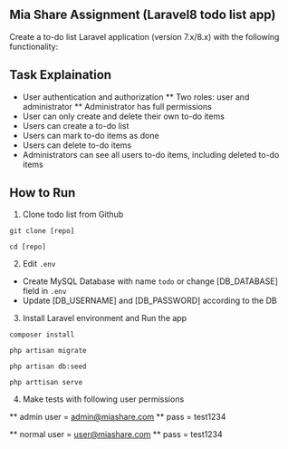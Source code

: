## Mia Share Assignment (Laravel8 todo list app)

Create a to-do list Laravel application (version 7.x/8.x) with the following functionality:

## Task Explaination

* User authentication and authorization
** Two roles: user and administrator
** Administrator has full permissions
* User can only create and delete their own to-do items
* Users can create a to-do list
* Users can mark to-do items as done
* Users can delete to-do items
* Administrators can see all users to-do items, including deleted to-do items

## How to Run

1. Clone todo list from Github
```
git clone [repo]

cd [repo]
```

2. Edit `.env`

* Create MySQL Database with name `todo` or change [DB_DATABASE] field in `.env`
* Update [DB_USERNAME] and [DB_PASSWORD] according to the DB

3. Install Laravel environment and Run the app
```
composer install

php artisan migrate

php artisan db:seed

php arttisan serve
```

4. Make tests with following user permissions

** admin user = admin@miashare.com
** pass = test1234

** normal user = user@miashare.com
** pass = test1234